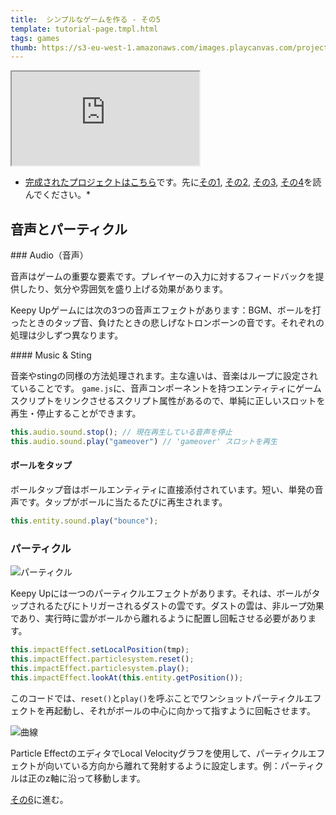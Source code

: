 ```yaml
---
title:  シンプルなゲームを作る - その5
template: tutorial-page.tmpl.html
tags: games
thumb: https://s3-eu-west-1.amazonaws.com/images.playcanvas.com/projects/12/406050/LIJTDO-image-75.jpg
---
```


<iframe src="https://playcanv.as/p/KH37bnOk/?overlay=false"></iframe>

* [完成されたプロジェクトはこちら][9]です。先に[その1][1], [その2][2], [その3][3], [その4][4]を読んでください。*

## 音声とパーティクル

### Audio（音声）

音声はゲームの重要な要素です。プレイヤーの入力に対するフィードバックを提供したり、気分や雰囲気を盛り上げる効果があります。

Keepy Upゲームには次の3つの音声エフェクトがあります：BGM、ボールを打ったときのタップ音、負けたときの悲しげなトロンボーンの音です。それぞれの処理は少しずつ異なります。

#### Music & Sting

音楽やstingの同様の方法処理されます。主な違いは、音楽はループに設定されていることです。 `game.js`に、音声コンポーネントを持つエンティティにゲームスクリプトをリンクさせるスクリプト属性があるので、単純に正しいスロットを再生・停止することができます。

```javascript
this.audio.sound.stop(); // 現在再生している音声を停止
this.audio.sound.play("gameover") // 'gameover' スロットを再生
```

#### ボールをタップ

ボールタップ音はボールエンティティに直接添付されています。短い、単発の音声です。タップがボールに当たるたびに再生されます。

```javascript
this.entity.sound.play("bounce");
```

### パーティクル

![パーティクル][7]

Keepy Upには一つのパーティクルエフェクトがあります。それは、ボールがタップされるたびにトリガーされるダストの雲です。ダストの雲は、非ループ効果であり、実行時に雲がボールから離れるように配置し回転させる必要があります。

```javascript
this.impactEffect.setLocalPosition(tmp);
this.impactEffect.particlesystem.reset();
this.impactEffect.particlesystem.play();
this.impactEffect.lookAt(this.entity.getPosition());
```

このコードでは、`reset()`と`play()`を呼ぶことでワンショットパーティクルエフェクトを再起動し、それがボールの中心に向かって指すように回転させます。

![曲線][8]

Particle EffectのエディタでLocal Velocityグラフを使用して、パーティクルエフェクトが向いている方向から離れて発射するように設定します。例：パーティクルは正のz軸に沿って移動します。

[その6][6]に進む。

[1]: /tutorials/keepyup-part-one/
[2]: /tutorials/keepyup-part-two/
[3]: /tutorials/keepyup-part-three/
[4]: /tutorials/keepyup-part-four/
[6]: /tutorials/keepyup-part-six/
[7]: /images/tutorials/beginner/keepyup-part-five/particle-bounce.gif
[8]: /images/tutorials/beginner/keepyup-part-five/particle-velocity-curves.jpg
[9]: https://playcanvas.com/project/406050

